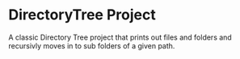 # DirectoryTree Project

A classic Directory Tree project that prints out files and folders and recursivly moves in to sub folders of a given path.

